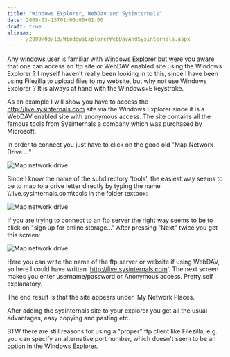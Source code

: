 ```yaml
---
title: "Windows Explorer, WebDav and Sysinternals"
date: 2009-03-13T01:00:00+01:00
draft: true
aliases:
    - /2009/03/13/WindowsExplorerWebDavAndSysinternals.aspx
---
```

Any windows user is familiar with Windows Explorer but were you aware that one can access an ftp site or WebDAV enabled site using the Windows Explorer ? I myself haven't really been looking in to this, since I have been using Filezilla to upload files to my website, but why not use Windows Explorer ? It is always at hand with the Windows+E keystroke.

As an example I will show you have to access the http://live.sysinternals.com site via the Windows Explorer since it is a WebDAV enabled site with anonymous access. The site contains all the famous tools from Sysinternals a company which was purchased by Microsoft.

In order to connect you just have to click on the good old "Map Network Drive ..."

![Map network drive](/images/WindowsExplorerWebDavAndSysinternals/Temp1.jpg)

Since I know the name of the subdirectory 'tools', the easiest way seems to be to map to a drive letter directly by typing the name \\\\live.sysinternals.com\\tools in the folder textbox:

![Map network drive](/images/WindowsExplorerWebDavAndSysinternals/Temp2.jpg)

If you are trying to connect to an ftp server the right way seems to be to click on "sign up for online storage..." After pressing "Next" twice you get this screen:

![Map network drive](/images/WindowsExplorerWebDavAndSysinternals/Temp3.jpg)

Here you can write the name of the ftp server or website if using WebDAV, so here I could have written 'http://live.sysinternals.com'. The next screen makes you enter username/password or Anonymous access. Pretty self explanatory.

The end result is that the site appears under 'My Network Places.'

After adding the sysinternals site to your explorer you get all the usual advantages, easy copying and pasting etc.

BTW there are still reasons for using a "proper" ftp client like Filezilla, e.g. you can specify an alternative port number, which doesn't seem to be an option in the Windows Explorer.
